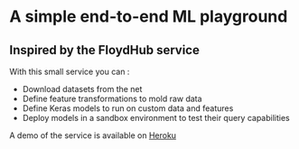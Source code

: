 # A simple end-to-end ML playground

## Inspired by the FloydHub service

With this small service you can :

* Download datasets from the net
* Define feature transformations to mold raw data 
* Define Keras models to run on custom data and features
* Deploy models in a sandbox environment to test their query 
  capabilities

A demo of the service is available on [Heroku](http://mfh-demo.herokuapp.com)
